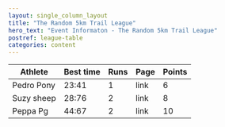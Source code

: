 ```yaml
---
layout: single_column_layout
title: "The Random 5km Trail League"
hero_text: "Event Informaton - The Random 5km Trail League"
postref: league-table
categories: content
---
```


| Athlete    	    | Best time 	    | Runs 	            | Page 	            | Points 	        |
|-------------------|-------------------|-------------------|-------------------|-------------------|
| Pedro Pony 	    | 23:41     	    | 1    	            | link 	            | 6      	        |
| Suzy sheep 	    | 28:76     	    | 2    	            | link 	            | 8      	        |
| Peppa Pg   	    | 44:67     	    | 2    	            | link 	            | 10     	        |